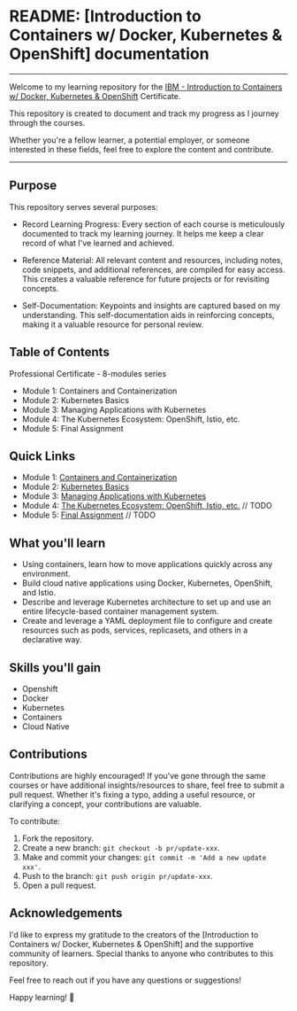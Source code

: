 # README: [Introduction to Containers w/ Docker, Kubernetes & OpenShift] documentation

----

Welcome to my learning repository for the [IBM - Introduction to Containers w/ Docker, Kubernetes & OpenShift](https://www.coursera.org/learn/ibm-containers-docker-kubernetes-openshift) Certificate. 

This repository is created to document and track my progress as I journey through the courses.

Whether you're a fellow learner, a potential employer, or someone interested in these fields, feel free to explore the content and contribute.

----

## Purpose

This repository serves several purposes:

- Record Learning Progress: Every section of each course is meticulously documented to track my learning journey. It helps me keep a clear record of what I've learned and achieved.

- Reference Material: All relevant content and resources, including notes, code snippets, and additional references, are compiled for easy access. This creates a valuable reference for future projects or for revisiting concepts.

- Self-Documentation: Keypoints and insights are captured based on my understanding. This self-documentation aids in reinforcing concepts, making it a valuable resource for personal review.


## Table of Contents

Professional Certificate - 8-modules series

- Module 1: Containers and Containerization
- Module 2: Kubernetes Basics
- Module 3: Managing Applications with Kubernetes
- Module 4: The Kubernetes Ecosystem: OpenShift, Istio, etc.
- Module 5: Final Assignment

## Quick Links

- Module 1: [Containers and Containerization](module01_containers-and-containerization/readme.md)
- Module 2: [Kubernetes Basics](module02_kubernetes-basics/readme.md)
- Module 3: [Managing Applications with Kubernetes](module03-managing-applications-with-k8s/readme.md)
- Module 4: [The Kubernetes Ecosystem: OpenShift, Istio, etc.]() // TODO
- Module 5: [Final Assignment]() // TODO


## What you'll learn

- Using containers, learn how to move applications quickly across any environment.
- Build cloud native applications using Docker, Kubernetes, OpenShift, and Istio.
- Describe and leverage Kubernetes architecture to set up and use an entire lifecycle-based container management system.
- Create and leverage a YAML deployment file to configure and create resources such as pods, services, replicasets, and others in a declarative way.

## Skills you'll gain

- Openshift
- Docker
- Kubernetes
- Containers
- Cloud Native

## Contributions

Contributions are highly encouraged! If you've gone through the same courses or have additional insights/resources to share, feel free to submit a pull request. Whether it's fixing a typo, adding a useful resource, or clarifying a concept, your contributions are valuable.

To contribute:

1. Fork the repository.
2. Create a new branch: `git checkout -b pr/update-xxx`.
3. Make and commit your changes: `git commit -m 'Add a new update xxx'`.
4. Push to the branch: `git push origin pr/update-xxx`.
5. Open a pull request.

## Acknowledgements

I'd like to express my gratitude to the creators of the [Introduction to Containers w/ Docker, Kubernetes & OpenShift] and the supportive community of learners. Special thanks to anyone who contributes to this repository.

Feel free to reach out if you have any questions or suggestions!

Happy learning! 🚀
